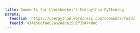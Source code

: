 ```yaml
---
title: Comments for Ubershmekel's Uberpython Pythonlog
params:
  feedlink: https://uberpython.wordpress.com/comments/feed/
  feedid: 834e56dfae82ab24ada1581f3b474de6
---
```


